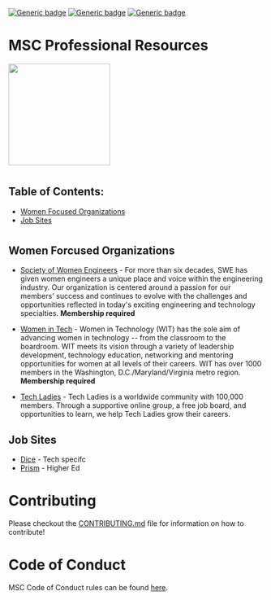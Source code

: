 [![Generic badge](https://img.shields.io/badge/MilSpouseCoders-Beginner-teal.svg)](https://shields.io/)
[![Generic badge](https://img.shields.io/badge/MilSpouseCoders-Professional_Resources-green.svg)](https://shields.io/)
[![Generic badge](https://img.shields.io/badge/PRs-Welcome-green.svg)](https://shields.io/)

# MSC Professional Resources

<img style="left" src="assets/assets/msc-Logo6inx6inText-TransparentBg.png" width="200" />

#

## Table of Contents:
- [Women Focused Organizations](#women-focused-organizations)
- [Job Sites](#job-sites)

#

## Women Forcused Organizations
- [Society of Women Engineers](https://swe.org/) - For more than six decades, SWE has given women engineers a unique place and voice within the engineering industry. Our organization is centered around a passion for our members' success and continues to evolve with the challenges and opportunities reflected in today's exciting engineering and technology specialties. **Membership required**

- [Women in Tech](https://wit.memberclicks.net/home) - Women in Technology (WIT) has the sole aim of advancing women in technology -- from the classroom to the boardroom.  WIT meets its vision through a variety of leadership development, technology education, networking and mentoring opportunities for women at all levels of their careers. WIT has over 1000 members in the Washington, D.C./Maryland/Virginia metro region. **Membership required** 

- [Tech Ladies](https://www.hiretechladies.com/) - Tech Ladies is a worldwide community with 100,000 members. Through a supportive online group, a free job board, and opportunities to learn, we help Tech Ladies grow their careers.

## Job Sites
- [Dice](https://www.dice.com/) - Tech specifc
- [Prism](https://prismnetwork.org/) - Higher Ed

# Contributing

Please checkout the [CONTRIBUTING.md](CONTRIBUTING.md) file for information on how to contribute!

# Code of Conduct

MSC Code of Conduct rules can be found [here](CODE_OF_CONDUCT.md).
